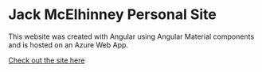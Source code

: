 # Jack McElhinney Personal Site

This website was created with Angular using Angular Material components and is hosted on an Azure Web App.

[Check out the site here](http://www.jackmcelhinney.com) 
